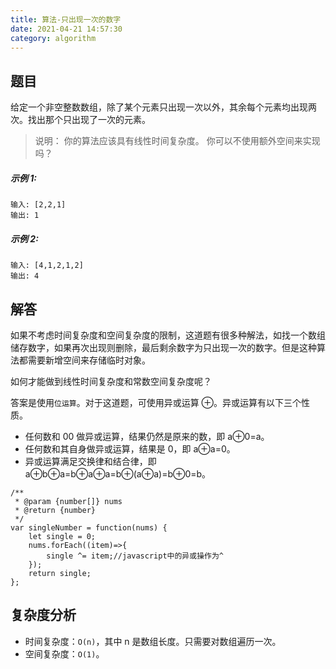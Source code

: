 ```yaml
---
title: 算法-只出现一次的数字
date: 2021-04-21 14:57:30
category: algorithm
---
```

## 题目
给定一个非空整数数组，除了某个元素只出现一次以外，其余每个元素均出现两次。找出那个只出现了一次的元素。

>说明：
你的算法应该具有线性时间复杂度。 你可以不使用额外空间来实现吗？

##### 示例 1:
```
输入: [2,2,1]
输出: 1
```
##### 示例 2:
```
输入: [4,1,2,1,2]
输出: 4
```
## 解答
如果不考虑时间复杂度和空间复杂度的限制，这道题有很多种解法，如找一个数组储存数字，如果再次出现则删除，最后剩余数字为只出现一次的数字。但是这种算法都需要新增空间来存储临时对象。

如何才能做到线性时间复杂度和常数空间复杂度呢？

答案是使用`位运算`。对于这道题，可使用异或运算 ⊕。异或运算有以下三个性质。

- 任何数和 00 做异或运算，结果仍然是原来的数，即 a⊕0=a。
- 任何数和其自身做异或运算，结果是 0，即 a⊕a=0。
- 异或运算满足交换律和结合律，即 a⊕b⊕a=b⊕a⊕a=b⊕(a⊕a)=b⊕0=b。

```
/**
 * @param {number[]} nums
 * @return {number}
 */
var singleNumber = function(nums) {
    let single = 0;
    nums.forEach((item)=>{
        single ^= item;//javascript中的异或操作为^
    });
    return single;
};
```
## 复杂度分析

- 时间复杂度：`O(n)`，其中 n 是数组长度。只需要对数组遍历一次。
- 空间复杂度：`O(1)`。
